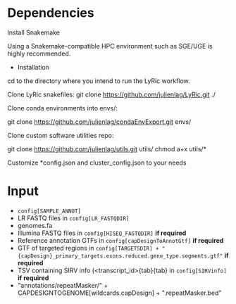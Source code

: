 # Dependencies

Install Snakemake


Using a Snakemake-compatible HPC environment such as SGE/UGE is highly recommended.

* Installation

cd to the directory where you intend to run the LyRic workflow.

Clone LyRic snakefiles:
git clone https://github.com/julienlag/LyRic.git ./

Clone conda environments into envs/:

 git clone https://github.com/julienlag/condaEnvExport.git envs/

Clone custom software utilities repo:

 git clone https://github.com/julienlag/utils.git utils/
chmod a+x utils/*

Customize *config.json and cluster_config.json to your needs
 
# Input

- `config[SAMPLE_ANNOT]`
- LR FASTQ files in `config[LR_FASTQDIR]`
- genomes.fa
- Illumina FASTQ files in `config[HISEQ_FASTQDIR]` **if required**
- Reference annotation GTFs in `config[capDesignToAnnotGtf]`  **if required**
- GTF of targeted regions in `config[TARGETSDIR] + "{capDesign}_primary_targets.exons.reduced.gene_type.segments.gtf"`  **if required** 
- TSV containing SIRV info (<transcript_id>{tab}<length>{tab}<concentration> in `config[SIRVinfo]` **if required** 
- "annotations/repeatMasker/" + CAPDESIGNTOGENOME[wildcards.capDesign] + ".repeatMasker.bed"
